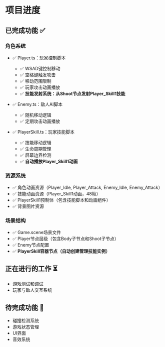 # 项目进度

## 已完成功能 ✅

### 角色系统
- ✅ Player.ts：玩家控制脚本
  - ✅ WSAD键控制移动
  - ✅ 空格键触发攻击
  - ✅ 移动范围限制
  - ✅ 玩家攻击动画播放
  - ✅ **技能发射系统：从Shoot节点发射Player_Skill1技能**
  
- ✅ Enemy.ts：敌人AI脚本
  - ✅ 随机移动逻辑
  - ✅ 定期攻击动画播放
  
- ✅ PlayerSkill.ts：玩家技能脚本
  - ✅ 技能移动逻辑
  - ✅ 生命周期管理
  - ✅ 屏幕边界检测
  - ✅ **自动播放Player_Skill1动画**

### 资源系统
- ✅ 角色动画资源（Player_Idle, Player_Attack, Enemy_Idle, Enemy_Attack）
- ✅ 技能动画资源（Player_Skill1动画，48帧）
- ✅ PlayerSkill1预制体（包含技能脚本和动画组件）
- ✅ 背景图片资源

### 场景结构
- ✅ Game.scene场景文件
- ✅ Player节点层级（包含Body子节点和Shoot子节点）
- ✅ Enemy节点配置
- ✅ **PlayerSkill容器节点（自动创建管理技能实例）**

## 正在进行的工作 ⏳
- 游戏测试和调试
- 玩家与敌人交互系统

## 待完成功能 📝
- 碰撞检测系统
- 游戏状态管理
- UI界面
- 音效系统 